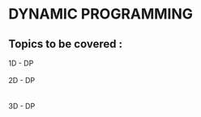 # DYNAMIC PROGRAMMING

## Topics to be covered : </br>
1D - DP<br/> 
<br/>
2D - DP<br/>
<br/>
<br/>
3D - DP<br/>
<br/>

